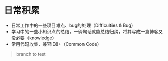 # 日常积累

* 日常工作中的一些项目难点、bug的处理（Difficulties & Bug）
* 学习中的一些小知识点的总结，一俩句话就能总结归纳，将其写成一篇博客又没必要（knowledge）
* 常用代码收集，兼容IE8+（Common Code）

> branch to test
